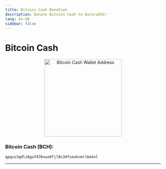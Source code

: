 ```yaml
---
title: Bitcoin Cash Donation
description: Donate Bitcoin Cash to AuroraOSS!
lang: en-GB
sidebar: false
---
```


# Bitcoin Cash

<p align="center">
    <a href="bitcoincash:qpqus3qdlz8guf476vwz0fjl8s34fseukcmrl6eknl">
        <img class="zoomable" src="https://www.bitcoinqrcodemaker.com/api/?style=bitcoincash&amp;address=qpqus3qdlz8guf476vwz0fjl8s34fseukcmrl6eknl" alt="Bitcoin Cash Wallet Address" height="250" width="250" border="0" />
    </a>
</p>

### Bitcoin Cash (BCH): 
```
qpqus3qdlz8guf476vwz0fjl8s34fseukcmrl6eknl
```
***